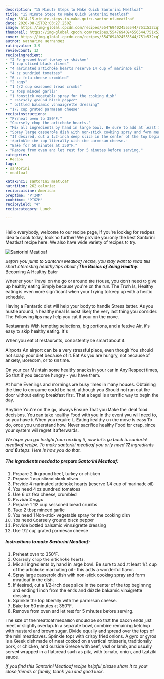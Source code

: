 ```yaml
---
description: "15 Minute Steps to Make Quick Santorini Meatloaf"
title: "15 Minute Steps to Make Quick Santorini Meatloaf"
slug: 3014-15-minute-steps-to-make-quick-santorini-meatloaf
date: 2020-08-15T02:03:27.250Z
image: https://img-global.cpcdn.com/recipes/5547694024556544/751x532cq70/santorini-meatloaf-recipe-main-photo.jpg
thumbnail: https://img-global.cpcdn.com/recipes/5547694024556544/751x532cq70/santorini-meatloaf-recipe-main-photo.jpg
cover: https://img-global.cpcdn.com/recipes/5547694024556544/751x532cq70/santorini-meatloaf-recipe-main-photo.jpg
author: Katharine Hernandez
ratingvalue: 3.9
reviewcount: 13
recipeingredient:
- "2 lb ground beef turkey or chicken"
- "1 cup sliced black olives"
- "4 marinated artichoke hearts reserve 14 cup of marinade oil"
- "4 oz sundried tomatoes"
- "6 oz feta cheese crumbled"
- "2 eggs"
- "1 1/2 cup seasoned bread crumbs"
- "2 tbsp minced garlic"
- "1 Nonstick vegetable spray for the cooking dish"
- " Coarsely ground black pepper"
- " bottled balsamic vinnaigrette dressing"
- "1/2 cup grated parmesan cheese"
recipeinstructions:
- "Preheat oven to 350°F."
- "Coarsely chop the artichoke hearts."
- "Mix all ingredients by hand in large bowl. Be sure to add at least 1/4 cup of the artichoke marinating oil - this adds a wonderful flavor."
- "Spray large casserole dish with non-stick cooking spray and form meatloaf in the dish."
- "If desired, cut a 1/2-inch deep slice in the center of the top beginning and ending 1 inch from the ends and drizzle balsamic vinaigrette dressing."
- "Sprinkle the top liberally with the parmesan cheese."
- "Bake for 50 minutes at 350°F."
- "Remove from oven and let rest for 5 minutes before serving."
categories:
- Recipe
tags:
- santorini
- meatloaf

katakunci: santorini meatloaf 
nutrition: 262 calories
recipecuisine: American
preptime: "PT34M"
cooktime: "PT57M"
recipeyield: "4"
recipecategory: Lunch

---
```

<br>
Hello everybody, welcome to our recipe page, If you're looking for recipes idea to cook today, look no further! We provide you only the best Santorini Meatloaf recipe here. We also have wide variety of recipes to try.
<br>


![Santorini Meatloaf](https://img-global.cpcdn.com/recipes/5547694024556544/751x532cq70/santorini-meatloaf-recipe-main-photo.jpg)

<i>Before you jump to Santorini Meatloaf recipe, you may want to read this short interesting healthy tips about {<strong>The Basics of Being Healthy</strong>.</i>
Becoming A Healthy Eater

Whether your Travel on the go or around the
House, you don't need to give up healthy eating
Simply because you're on the run. The Truth Is,
Healthy eating is even more significant when your
Trying to keep up with a hectic schedule.

Having a Fantastic diet will help your body to handle
Stress better. As you hustle around, a healthy meal
Is most likely the very last thing you consider. The
Following tips may help you eat if your on the move.

Restaurants
With tempting selections, big portions, and a festive
Air, it's easy to skip healthy eating. It's


When you eat at restaurants, consistently be smart
about it.

Airports
An airport can be a very stressful place, even though 
You should not scrap your diet because of it. Eat
As you are hungry, not because of anxiety,
Boredom, or to kill time.

On your car
Maintain some healthy snacks in your car in Any Respect times,
So that if you become hungry - you have them.

At home
Evenings and mornings are busy times in many houses.
Obtaining the time to consume could be hard, although you
Should not run out the door without eating breakfast
first. 
That a bagel is a terrific way to begin the day.

Anytime You're on the go, always Ensure That you
Make the ideal food decisions. You can take healthy
Food with you in the event you will need to, so you have it
When you require it. Eating healthy on the move is easy
To do, once you understand how. Never sacrifice healthy
Food for crap, since your system will regret it afterwards.


<i>We hope you got insight from reading it, now let's go back to santorini meatloaf recipe. To make santorini meatloaf you only need <strong>12</strong> ingredients and <strong>8</strong> steps. Here is how you do that.
</i>

##### The ingredients needed to prepare Santorini Meatloaf:

1. Prepare 2 lb ground beef, turkey or chicken
1. Prepare 1 cup sliced black olives
1. Provide 4 marinated artichoke hearts (reserve 1/4 cup of marinade oil)
1. You need 4 oz sundried tomatoes
1. Use 6 oz feta cheese, crumbled
1. Provide 2 eggs
1. Prepare 1 1/2 cup seasoned bread crumbs
1. Take 2 tbsp minced garlic
1. You need 1 Non-stick vegetable spray for the cooking dish
1. You need  Coarsely ground black pepper
1. Provide  bottled balsamic vinnaigrette dressing
1. Use 1/2 cup grated parmesan cheese


##### Instructions to make Santorini Meatloaf:

1. Preheat oven to 350°F.
1. Coarsely chop the artichoke hearts.
1. Mix all ingredients by hand in large bowl. Be sure to add at least 1/4 cup of the artichoke marinating oil - this adds a wonderful flavor.
1. Spray large casserole dish with non-stick cooking spray and form meatloaf in the dish.
1. If desired, cut a 1/2-inch deep slice in the center of the top beginning and ending 1 inch from the ends and drizzle balsamic vinaigrette dressing.
1. Sprinkle the top liberally with the parmesan cheese.
1. Bake for 50 minutes at 350°F.
1. Remove from oven and let rest for 5 minutes before serving.


The size of the meatloaf medallion should be so that the bacon ends just meet or slightly overlap. In a separate bowl, combine remaining ketchup with mustard and brown sugar. Divide equally and spread over the tops of the mini meatloaves. Sprinkle tops with crispy fried onions. A gyro or gyros is a Greek dish made of meat cooked on a vertical rotisserie, traditionally pork, or chicken, and outside Greece with beef, veal or lamb, and usually served wrapped in a flatbread such as pita, with tomato, onion, and tzatziki sauce. 

<i>If you find this Santorini Meatloaf recipe helpful please share it to your close friends or family, thank you and good luck.</i>
